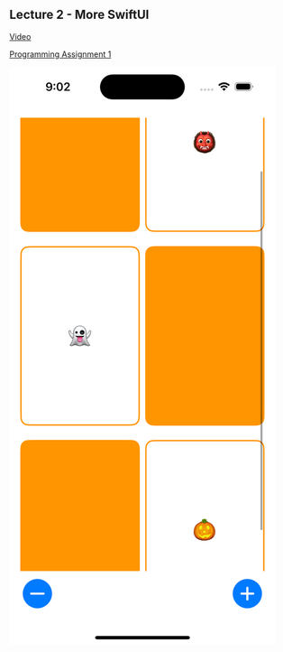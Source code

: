 ## Lecture 2 -  More SwiftUI

[Video](https://www.youtube.com/watch?v=sXiD-2XrkKQ)

[Programming Assignment 1](https://cs193p.sites.stanford.edu/sites/g/files/sbiybj16636/files/media/file/a1_0.pdf)

![Lecture 2 Demo](Lecture_2.png "Lecture 2")